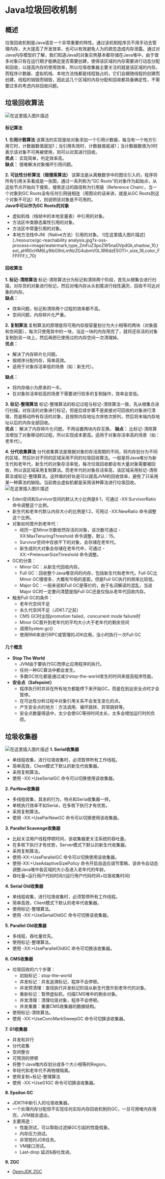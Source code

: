 # Java垃圾回收机制

## 概述
垃圾回收机制是Java语言一个非常重要的特性。通过该机制程序员不用手动去管理内存，大大提高了开发效率，也可以有效避免人为的疏忽造成内存泄露。通过对Java内存模型的了解，我们知道Java的对象实例基本都存储在Java堆中，由于很多对象只有在运行期才能确定是否需要创建，使得该区域的内存需要进行动态分配和回收，以提高内存的使用效率，所以垃圾收集器主要关注的就是该区域的内存。而程序计数器、虚拟机栈、本地方法栈都是线程独占的，它们会跟随线程的创建而创建，线程的销毁而销毁，因此这几个区域的内存分配和回收都具备确定性，不需要过多的考虑内存回收问题。

## 垃圾回收算法
![在这里插入图片描述](./resource/gc-algorithm.jpg?x-oss-process=image/watermark,type_ZmFuZ3poZW5naGVpdGk,shadow_10,text_aHR0cHM6Ly9ibG9nLmNzZG4ubmV0L3R6dzE5OTI=,size_16,color_FFFFFF,t_70)
#### 标记算法
**1. 引用计数算法**
该算法的实现是给对象添加一个引用计数器，每当有一个地方引用它时，计数器数值就加1；当引用失效时，计数器值就减1；当计数器数值为0时表示该对象不可再被使用，则可以对其进行回收。  
**优点：** 实现简单，判定效率高。  
**缺点：** 很难解决对象循环引用问题。

**2. 可达性分析算法（根搜索算法）**
该算法是从离散数学中的图论引入的，程序将所有引用关系看成是一张图，通过一系列称为“GC Roots”的对象作为起始点，从这些节点开始向下搜索，搜索走过的路径称为引用链（Reference Chain），当一个对象到GC Roots没有任何引用链相连（用图论的话来讲，就是从GC Roots到这个对象不可达）时，则说明该对象是不可用的。  
**Java中可以作为GC Roots的对象**
 - 虚拟机栈（栈帧中的本地变量表）中引用的对象。
 - 方法区中类静态属性引用的对象。
 - 方法区中常量引用的对象。
 - 本地方法栈中JNI（Native方法）引用的对象。
![在这里插入图片描述](./resource/gc-reachability analysis.jpg?x-oss-process=image/watermark,type_ZmFuZ3poZW5naGVpdGk,shadow_10,text_aHR0cHM6Ly9ibG9nLmNzZG4ubmV0L3R6dzE5OTI=,size_16,color_FFFFFF,t_70)

#### 回收算法
**1. 标记-清除算法**
标记-清除算法分为标记和清除两个阶段，首先从根集合进行扫描，对存货的对象进行标记，然后对堆内存从头到尾进行线性遍历，回收不可达对象的内存。  
**缺点：**
- 效率问题，标记和清除两个过程的效率都不高。
- 空间问题，内存碎片化严重。

**2. 复制算法**
复制算法的原理是将可用内存按容量划分为大小相等的两块（对象面和空闲面），每次只使用其中的一块，当这一块的内存用完了，就将还存活的对象复制到另一块上，然后再把已使用过的内存空间一次清理掉。  
**优点：**
- 解决了内存碎片化问题。
- 按顺序分配内存，简单高效。
- 适用于对象存活率低的场景（如：新生代）。

**缺点：**
- 将内存缩小为原来的一半。
- 在对象存活率较高的场景下需要进行较多的复制操作，效率会变低。

**3. 标记-整理算法**
标记-整理算法的标记过程与标记-清除算法一致，先从根集合进行扫描，对存活的对象进行标记，但是后续步骤不是直接对可回收的对象进行清理，而是移动所有存活的对象，且按照内存地址次序依次排列，然后将末端内存地址以后的内存全部回收。  
**优点：**  解决了内存碎片化问题，不用设置两块内存互换。
**缺点：**  比标记-清除算法增加了对象移动的过程，所以实现成本更高。适用于对象存活率高的场景（如：老年代）。

**4. 分代收集算法**
分代收集算法是根据对象的存活周期的不同，将内存划分为不同的区域，然后针对不同的区域采用不同的垃圾回收算法。一般是将Java堆分为新生代和老年代，新生代的对象存活率低，每次垃圾回收都会有大量对象需要被回收，所以该区域采用复制算法。而老年代的对象存活率高，该区域采用标记-清除算法或标记-整理算法。这样做的好处是可以提高JVM的回收效率，避免了只采用某一种算法的缺陷。当前商业虚拟机都是采用该种算法进行垃圾回收。
![在这里插入图片描述](./resource/jvm-heap.png?x-oss-process=image/watermark,type_ZmFuZ3poZW5naGVpdGk,shadow_10,text_aHR0cHM6Ly9ibG9nLmNzZG4ubmV0L3R6dzE5OTI=,size_16,color_FFFFFF,t_70)
- Eden空间和Survivor空间的默认大小比例是8:1，可通过 -XX:SurvivorRatio 命令调整这个比例。
- 新生代和老年代默认内存大小的比例是1:2，可用过 -XX:NewRatio 命令调整这个比例。
- 对象如何晋升到老年代：
  * 经历一定Minor次数依然存活的对象，该次数可通过 -XX:MaxTenuringThreshold 命令调整，默认：15。
  * Survivor空间中存放不下的对象，会存储在老年代。
  * 新生成的大对象会存储在老年代中，可通过 -XX:+PretenuerSizeThreshold 命令调整。
- GC的分类：
  * Minor GC：从新生代回收内存。
  * Full GC：回收整个Java堆空间的内存，包括新生代和老年代。Full GC比Minor GC慢很多，大概有10倍的差距，但是Full GC执行的频率比较低。
  * Major GC：一般来说和Full GC是等价的，由于名词解读的混乱，当说Major GC时一定要问清楚是指Full GC还是仅指从老年代回收内存。
- 触发Full GC的条件：
  * 老年代空间不足
  * 永久代空间不足（JDK1.7之前）
  * CMS GC时出现promotion failed，concurrent mode failure时
  * Minor GC晋升到老年代的平均大小大于老年代的剩余空间
  * 调用System.gc()
  * 使用RMI来进行RPC或管理的JDK应用，没小时执行一次Full GC
  
#### 几个概念
- **Stop The World**
  * JVM由于要执行GC而停止应用程序的执行。
  * 任何一种GC算法中都会发生。
  * 多数GC优化都是通过减少stop-the-world发生的时间来提高程序性能。
- **安全点（Safepoint）**
  * 程序执行时并非在所有地方都能停下来开始GC，而是在到达安全点时才会暂停。
  * 在可达性分析过程中对象引用关系不会发生变化的点。
  * 产生安全点的地方：方法调用、循环跳转、异常跳转等。
  * 安全点数量得适中，太少会使GC等待时间太长，太多会增加运行时的负荷。

## 垃圾收集器
![在这里插入图片描述](./resource/gc.jpg?x-oss-process=image/watermark,type_ZmFuZ3poZW5naGVpdGk,shadow_10,text_aHR0cHM6Ly9ibG9nLmNzZG4ubmV0L3R6dzE5OTI=,size_16,color_FFFFFF,t_70)
**1. Serial收集器**
- 单线程收集，进行垃圾收集时，必须暂停所有工作线程。
- 简单高效，Client模式下默认的新生代收集器。
- 采用复制算法。
- 使用 -XX:+UseSerialGC 命令可以切换使用该收集器。

**2. ParNew收集器**
- 多线程收集，其余的行为、特点和Seria收集器一样。
- 单核执行效率不如Serial，在多核下执行才有优势。
- 采用复制算法。
- 使用 -XX:+UseParNewGC 命令可以切换使用该收集器。

**3. Parallel Scavenge收集器**
- 比起关注用户线程停顿时间，该收集器更关注系统的吞吐量。
- 在多核下执行才有优势，Server模式下默认的新生代收集器。
- 采用复制算法。
- 使用-XX:+UseParallelGC 命令可以切换使用该收集器。
- 使用-XX:+UseAdaptiveSizePolicy 命令开启自适应调节策略，该命令会动态调整Java堆中各区域的大小及进入老年代的年龄。
- 吞吐量=运行用户代码时间/(运行用户代码时间+垃圾收集时间)

**4. Serial Old收集器**
- 单线程收集，进行垃圾收集时，必须暂停所有工作线程。
- 简单高效，Client模式下默认的老年代收集器。
- 使用标记-整理算法。
- 使用 -XX:+UseSerialOldGC 命令可切换该收集器。

**5. Parallel Old收集器**
- 多线程，吞吐量优先。
- 使用标记-整理算法。
- 使用 -XX:+UseParallelOldGC 命令可切换该收集器。

**6. CMS收集器**
- 垃圾回收的六个步骤：
  * 初始标记：stop-the-world
  * 并发标记：并发追溯标记，程序不会停顿。
  * 并发预清理：查找执行并发标记阶段从新生代晋升到老年代的对象。
  * 重新标记：暂停虚拟机，扫描CMS堆中的剩余对象。
  * 并发清理：清理垃圾对象，程序不会停顿。
  * 并发重置：重置CMS收集器的数据结构。
- 使用标记-清除算法。
- 使用 -XX:+UseConcMarkSweepGC 命令可切换该收集器。

**7. G1收集器**
- 并发和并行
- 分代收集
- 空间整合
- 可预测的停顿
- 将整个Java堆内存划分成多个大小相等的Region。
- 年轻代和老年代不再物理隔离。
- 使用复制+标记-整理算法
- 使用 -XX:+UseG1GC 命令可切换该收集器。

**8. Epsilon GC**
- JDK11中新引入的垃圾收集器。
- 一个处理内存分配但不实现任何实际内存回收机制的GC，一旦可用堆内存用完，JVM就会退出。
- 主要用途：
  * 性能测试，可以帮助过滤掉GC引起的性能假象。
  * 内存压力测试。
  * 非常短的JOB任务。
  * VM接口测试。
  * Last-drop 延迟&吞吐改进。

**9. ZGC**
- [OpenJDK ZGC](http://openjdk.java.net/projects/zgc/)
